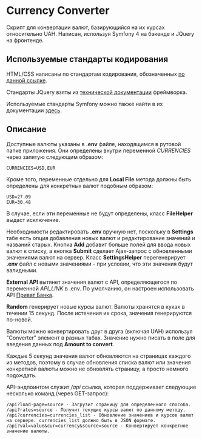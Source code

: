 # Currency Converter

Скрипт для конвертации валют, базирующийся на их курсах относительно UAH. Написан, используя Symfony 4 на бэкенде и JQuery на фронтенде.

## Используемые стандарты кодирования

HTML/CSS написаны по стандартам кодирования, обозначенных [по данной ссылке](https://google.github.io/styleguide/htmlcssguide.html).

Стандарты JQuery взяты из [технической документации](https://contribute.jquery.org/style-guide/js/) фреймворка.

Используемые стандарты Symfony можно также найти в их документации [здесь](https://symfony.com/doc/current/contributing/code/standards.html).

## Описание

Доступные валюты указаны в **.env** файле, находящимся в рутовой папке приложения. Они определены внутри переменной *CURRENCIES* через запятую следующим образом:

```
CURRENCIES=USD,EUR
```

Кроме того, переменные отдельно для **Local File** метода должны быть определены  для конкретных валют подобным образом:

```
USD=27.09
EUR=30.48
```

В случае, если эти переменные не будут определены, класс **FileHelper** выдаст исключение.

Необходимости редактировать **.env** вручную нет, поскольку в **Settings** табе есть опция добавления новых валют и редактирование значений и названий старых. Кнопка **Add** добавит больше полей для ввода новых валют к списку, а кнопка **Submit** сделает Ajax-запрос с обновленными значениями валют на сервер.  Класс **SettingsHelper** перегенерирует **.env** файл с новыми значениями - при условии, что эти значения будут валидными.

**External API** вытянет значения валют с API, определяющегося по переменной *API_LINK* в .env. По умолчанию, он настроен использовать API [Приват Банка](https://api.privatbank.ua/#p24/exchange).

**Random** генерирует новые курсы валют. Валюты хранятся в куках в течении 15 секунд. После истечения их срока, значения генерируются по-новой.

Валюты можно конвертировать друг в друга (включая UAH) используя "Converter" элемент в разных табах. Значение нужно писать в поле для введения данных под **Amount to convert**.

Каждые 5 секунд значения валют обновляются на страницах каждого из методов, поэтому в случае обновления списка валют или значения конкретной валюты можно не обновлять страницу, а просто немного подождать.

API-эндпоинтом служит */api* ссылка, которая поддерживает следующие несколько команд (через GET-запрос):  

```
/api?load-page=source - Загрузит страницу для определенного способа.
/api?rates=source - Получит текущие курсы валют по данному методу.
/api?currencies=currencies_list - Обновление значениев и курсов валют на сервере. currencies_list должно быть в JSON формате.
/api?val=value&cur=currency&source=source - Конвертирует конкретное значение валюты.
```

